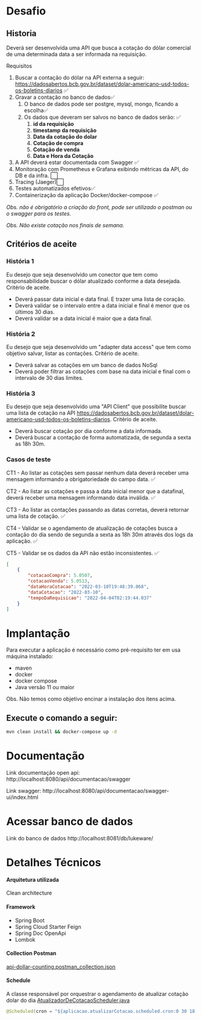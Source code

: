 # Desafio
## Historia
Deverá ser desenvolvida uma API que busca a cotação do dólar comercial de uma determinada data a ser informada na requisição.


Requisitos
1. Buscar a contação do dólar na API externa a seguir: https://dadosabertos.bcb.gov.br/dataset/dolar-americano-usd-todos-os-boletins-diarios  :white_check_mark:
1. Gravar a contação no banco de dados:white_check_mark:
	1. O banco de dados pode ser postgre, mysql, mongo, ficando a escolha:white_check_mark:
	1. Os dados que deveram ser salvos no banco de dados serão:  :white_check_mark:
		1. **id da requisição**
		1. **timestamp da requisição**
		1. **Data da cotação do dolar**
		1. **Cotação de compra**
		1. **Cotação de venda**
		1. **Data e Hora da Cotação**
1. A API deverá estar documentada com Swagger  :white_check_mark:
1. Monitoração com Prometheus e Grafana exibindo métricas da API, do DB e da infra. :white_large_square:
1. Tracing (Jaeger):white_large_square:
1. Testes automatizados efetivos:white_check_mark:
1. Containerização da aplicação Docker/docker-compose :white_check_mark:


*Obs. não é obrigatório a criação do front, pode ser utilizado o postman ou o swagger para os testes.*

*Obs. Não existe cotação nos finais de semana.*

## Critérios de aceite
### História 1


Eu desejo que seja desenvolvido um conector que tem como responsabilidade buscar o dólar atualizado conforme a data desejada.
Critério de aceite.
 - Deverá passar data inicial e data final. E trazer uma lista de coração.
 - Deverá validar se o intervalo entre a data inicial e final é menor que os últimos 30 dias.
 - Deverá validar se a data inicial é maior que a data final.
 
### História 2
 Eu desejo que seja desenvolvido um "adapter data access" que tem como objetivo salvar, listar as contações.
Critério de aceite.
- Deverá salvar as cotações em um banco de dados NoSql
- Deverá poder filtrar as cotações com base na data inicial e final com o intervalo de 30 dias limites.


### História 3
Eu desejo que seja desenvolvido uma "API Client" que possibilite buscar uma lista de cotação na API https://dadosabertos.bcb.gov.br/dataset/dolar-americano-usd-todos-os-boletins-diarios.
Critério de aceite.
- Deverá buscar cotação por dia conforme a data informada.
- Deverá buscar a contação de forma automatizada, de segunda a sexta as 18h 30m.


### Casos de teste
CT1 - Ao listar as cotações sem passar nenhum data deverá receber uma mensagem informando a obrigatoriedade do campo data. :white_check_mark:

CT2 - Ao listar as cotações e passa a data inicial menor que a datafinal, deverá receber uma mensagem informando data inválida. :white_check_mark:

CT3 - Ao listar as contações passando as datas corretas, deverá retornar uma lista de cotação. :white_check_mark:

CT4 - Validar se o agendamento de atualização de cotações busca a contação do dia sendo de segunda a sexta as 18h 30m através dos logs da aplicação. :white_check_mark:

CT5 - Validar se os dados da API não estão inconsistentes. :white_check_mark:
```json
[
    {
        "cotacaoCompra": 5.0507,
        "cotacaoVenda": 5.0513,
        "dataHoraCotacao": "2022-03-10T19:48:39.068",
        "dataCotacao": "2022-03-10",
        "tempoDaRequisicao": "2022-04-04T02:19:44.037"
    }
]
```

# Implantação
Para executar a aplicação é necessário como pré-requisito ter em usa máquina instalado:
- maven 
- docker
- docker compose
- Java versão 11 ou maior

Obs. Não temos como objetivo encinar a instalação dos itens acima.

## Execute o comando a seguir:
```cmd
mvn clean install && docker-compose up -d
```

# Documentação
Link documentação open api: http://localhost:8080/api/documentacao/swagger

Link swagger: http://localhost:8080/api/documentacao/swagger-ui/index.html

# Acessar banco de dados
Link do banco de dados http://localhost:8081/db/lukeware/

# Detalhes Técnicos
#### Arquitetura utilizada
Clean architecture 
#### Framework
- Spring Boot
- Spring Cloud Starter Feign
- Spring Doc OpenApi
- Lombok
#### Collection Postman
[api-dollar-counting.postman_collection.json](https://github.com/diegodmmorais/api-dollar-counting/blob/main/api-dollar-counting.postman_collection.json)

#### Schedule
A classe responsável por orquestrar o agendamento de atualizar cotação dolar do dia
[AtualizadorDeCotacaoScheduler.java](https://github.com/diegodmmorais/api-dollar-counting/blob/main/framework-spring/src/main/java/com/lukeware/atualizacao/AtualizadorDeCotacaoScheduler.java)
```java
@Scheduled(cron = "${aplicacao.atualizarCotacao.scheduled.cron:0 30 18 ? * MON,TUE,WED,THU,FRI}")
```
